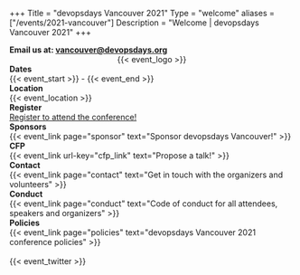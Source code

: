 +++
Title = "devopsdays Vancouver 2021"
Type = "welcome"
aliases = ["/events/2021-vancouver"]
Description = "Welcome | devopsdays Vancouver 2021"
+++


<strong>
  Email us at: <a href="mailto:vancouver@devopsdays.org?subject=devopsdays Vancouver - 2021">vancouver@devopsdays.org</a>
</strong>

<div style="text-align:center;">
  {{< event_logo >}}
</div>


<div class = "row">
  <div class = "col-md-2">
    <strong>Dates</strong>
  </div>
  <div class = "col-md-8">
    {{< event_start >}} - {{< event_end >}}
  </div>
</div>

<div class = "row">
  <div class = "col-md-2">
    <strong>Location</strong>
  </div>
  <div class = "col-md-8">
    {{< event_location >}}
  </div>
</div>

<div class = "row">
  <div class = "col-md-2">
    <strong>Register</strong>
  </div>
  <div class = "col-md-8">
    <a href = "">Register to attend the conference!</a>
  </div>
</div>

<div class = "row">
  <div class = "col-md-2">
    <strong>Sponsors</strong>
  </div>
  <div class = "col-md-8">
    {{< event_link page="sponsor" text="Sponsor devopsdays Vancouver!" >}}
  </div>
</div>

<!-- <div class = "row">
  <div class = "col-md-2">
    <strong>Program</strong>
  </div>
  <div class = "col-md-8">
    {{< event_link page="program" text="View the program." >}}
  </div>
</div> -->

<!-- <div class = "row">
  <div class = "col-md-2">
    <strong>Speakers</strong>
  </div>
  <div class = "col-md-8">
    Check out the {{< event_link page="speakers" text="speakers!" >}}
  </div>
</div> -->

<div class = "row">
  <div class = "col-md-2">
    <strong>CFP</strong>
  </div>
  <div class = "col-md-8">
    {{< event_link url-key="cfp_link" text="Propose a talk!" >}}
  </div>
</div>

<div class = "row">
  <div class = "col-md-2">
    <strong>Contact</strong>
  </div>
  <div class = "col-md-8">
    {{< event_link page="contact" text="Get in touch with the organizers and volunteers" >}}
  </div>
</div>

<div class = "row">
  <div class = "col-md-2">
    <strong>Conduct</strong>
  </div>
  <div class = "col-md-8">
    {{< event_link page="conduct" text="Code of conduct for all attendees, speakers and organizers" >}}
  </div>
</div>

<div class = "row">
  <div class = "col-md-2">
    <strong>Policies</strong>
  </div>
  <div class = "col-md-8">
    {{< event_link page="policies" text="devopsdays Vancouver 2021 conference policies" >}}
  </div>
</div>

<br>
{{< event_twitter >}}
